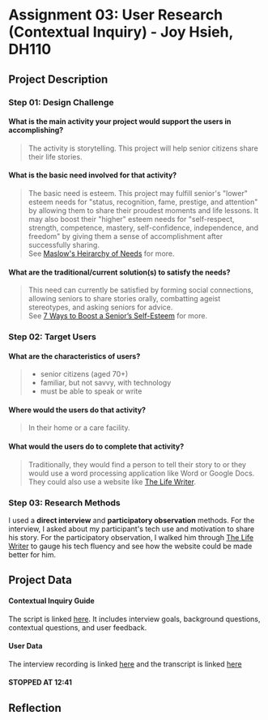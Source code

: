# Assignment 03: User Research (Contextual Inquiry) - Joy Hsieh, DH110
## Project Description

### Step 01: Design Challenge
#### What is the main activity your project would support the users in accomplishing?
> The activity is storytelling. This project will help senior citizens share their life stories.
#### What is the basic need involved for that activity?
> The basic need is esteem. This project may fulfill senior's "lower" esteem needs for "status, recognition, fame, prestige, and attention" by allowing them to share their proudest moments and life lessons. It may also boost their "higher" esteem needs for "self-respect, strength, competence, mastery, self-confidence, independence, and freedom" by giving them a sense of accomplishment after successfully sharing.
> <br> See [Maslow's Heirarchy of Needs](https://en.wikipedia.org/wiki/Maslow's_hierarchy_of_needs) for more.
#### What are the traditional/current solution(s) to satisfy the needs?
> This need can currently be satisfied by forming social connections, allowing seniors to share stories orally, combatting ageist stereotypes, and asking seniors for advice.
> <br> See [7 Ways to Boost a Senior’s Self-Esteem](https://www.aegisliving.com/resource-center/7-ways-to-boost-a-seniors-self-esteem/) for more.

### Step 02: Target Users
#### What are the characteristics of users?
> * senior citizens (aged 70+)
> * familiar, but not savvy, with technology
> * must be able to speak or write
#### Where would the users do that activity?
> In their home or a care facility.
#### What would the users do to complete that activity?
> Traditionally, they would find a person to tell their story to or they would use a word processing application like Word or Google Docs. They could also use a website like [The Life Writer](https://www.thelifewriter.com).

### Step 03: Research Methods
I used a **direct interview** and **participatory observation** methods. For the interview, I asked about my participant's tech use and motivation to share his story. For the participatory observation, I walked him through [The Life Writer](https://www.thelifewriter.com) to gauge his tech fluency and see how the website could be made better for him.

## Project Data
#### Contextual Inquiry Guide
The script is linked [here](https://docs.google.com/document/d/1QdhlYIsn55jqGR6zS4x9xxXQLXv7MTratVSfmmskQRE/edit#). It includes interview goals, background questions, contextual questions, and user feedback.
#### User Data
The interview recording is linked [here](https://youtu.be/SsCDsuVFheI) and the transcript is linked [here](https://otter.ai/u/KK5FpNIheFVyZfXBlFruD-TWWZg) 
#### STOPPED AT 12:41

## Reflection



